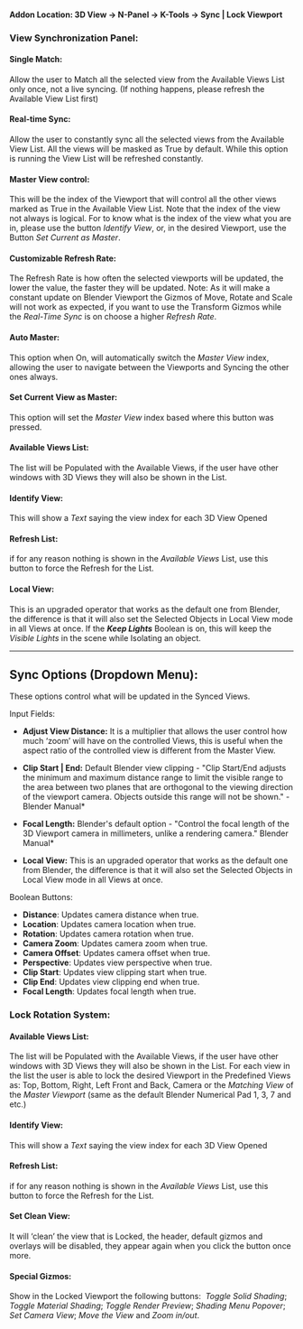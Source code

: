 
#### **Addon Location: 3D View -> N-Panel -> K-Tools -> Sync | Lock Viewport**

### View Synchronization Panel:
#### Single Match:
Allow the user to Match all the selected view from the Available Views List only once, not a live syncing. (If nothing happens, please refresh the Available View List first)
#### Real-time Sync:
Allow the user to constantly sync all the selected views from the Available View List. All the views will be masked as True by default. While this option is running the View List will be refreshed constantly.
#### Master View control:
This will be the index of the Viewport that will control all the other views marked as True in the Available View List. Note that the index of the view not always is logical. For to know what is the index of the view what you are in, please use the button *Identify View*, or, in the desired Viewport, use the Button *Set Current as Master*.
#### Customizable Refresh Rate:
The Refresh Rate is how often the selected viewports will be updated, the lower the value, the faster they will be updated. 
Note: As it will make a constant update on Blender Viewport the Gizmos of Move, Rotate and Scale will not work as expected, if you want to use the Transform Gizmos while the *Real-Time Sync* is on choose a higher *Refresh Rate*. 
#### Auto Master:
This option when On, will automatically switch the *Master View* index, allowing the user to navigate between the Viewports and Syncing the other ones always.
#### Set Current View as Master:
This option will set the *Master View* index based where this button was pressed.
#### Available Views List:
The list will be Populated with the Available Views, if the user have other windows with 3D Views they will also be shown in the List.
#### Identify View:
This will show a *Text* saying the view index for each 3D View Opened
#### Refresh List:
if for any reason nothing is shown in the *Available Views* List, use this button to force the Refresh for the List.
#### Local View: 
This is an upgraded operator that works as the default one from Blender, the difference is that it will also set the Selected Objects in Local View mode in all Views at once.
If the ***Keep Lights***  Boolean is on, this will keep the *Visible Lights* in the scene while Isolating an object.

---
## Sync Options (Dropdown Menu):

These options control what will be updated in the Synced Views.

Input Fields:
- **Adjust View Distance:** It is a multiplier that allows the user control how much ‘zoom’ will have on the controlled Views, this is useful when the aspect ratio of the controlled view is different from the Master View.    

- **Clip Start | End:** Default Blender view clipping - "Clip Start/End adjusts the minimum and maximum distance range to limit the visible range to the area between two planes that are orthogonal to the viewing direction of the viewport camera. Objects outside this range will not be shown." - Blender Manual*    

- **Focal Length:** Blender's default option - "Control the focal length of the 3D Viewport camera in millimeters, unlike a rendering camera." Blender Manual*    

- **Local View:** This is an upgraded operator that works as the default one from Blender, the difference is that it will also set the Selected Objects in Local View mode in all Views at once.

Boolean Buttons:
- **Distance**: Updates camera distance when true.
- **Location**: Updates camera location when true.
- **Rotation**: Updates camera rotation when true.
- **Camera Zoom**: Updates camera zoom when true.
- **Camera Offset**: Updates camera offset when true.
- **Perspective**: Updates view perspective when true.
- **Clip Start**: Updates view clipping start when true.
- **Clip End**: Updates view clipping end when true.
- **Focal Length**: Updates focal length when true.

### Lock Rotation System:
#### Available Views List:
The list will be Populated with the Available Views, if the user have other windows with 3D Views they will also be shown in the List.
	For each view in the list the user is able to lock the desired Viewport in the Predefined Views as: Top, Bottom, Right, Left Front and Back, Camera or the *Matching View* of the *Master Viewport*
	(same as the default Blender Numerical Pad 1, 3, 7 and etc.) 
#### Identify View:
This will show a *Text* saying the view index for each 3D View Opened
#### Refresh List:
if for any reason nothing is shown in the *Available Views* List, use this button to force the Refresh for the List.
#### Set Clean View:
It will ‘clean’ the view that is Locked, the header, default gizmos and overlays will be disabled, they appear again when you click the button once more.
#### Special Gizmos:
Show in the Locked Viewport the following buttons:  *Toggle Solid Shading*; *Toggle Material Shading*; *Toggle Render Preview*; *Shading Menu Popover*; *Set Camera View*; *Move the View* and *Zoom in/out*.


